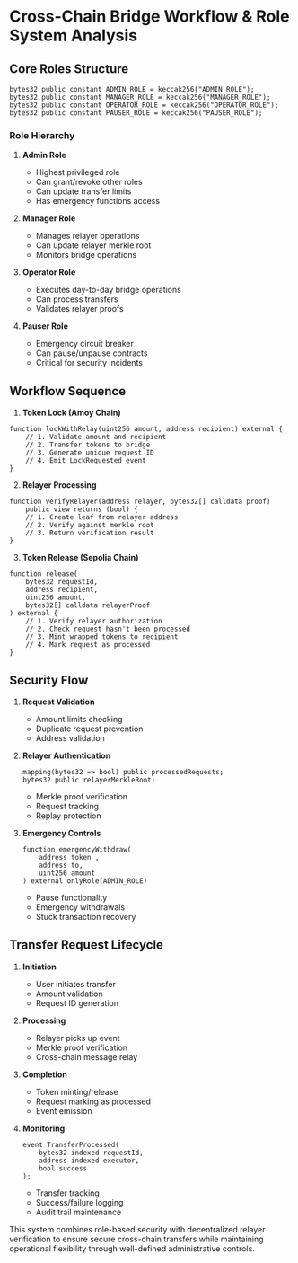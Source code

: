 # Cross-Chain Bridge Workflow & Role System Analysis

## Core Roles Structure

```solidity
bytes32 public constant ADMIN_ROLE = keccak256("ADMIN_ROLE");
bytes32 public constant MANAGER_ROLE = keccak256("MANAGER_ROLE");
bytes32 public constant OPERATOR_ROLE = keccak256("OPERATOR_ROLE");
bytes32 public constant PAUSER_ROLE = keccak256("PAUSER_ROLE");
```

### Role Hierarchy

1. **Admin Role**
   - Highest privileged role
   - Can grant/revoke other roles
   - Can update transfer limits
   - Has emergency functions access

2. **Manager Role**
   - Manages relayer operations
   - Can update relayer merkle root
   - Monitors bridge operations

3. **Operator Role**
   - Executes day-to-day bridge operations
   - Can process transfers
   - Validates relayer proofs

4. **Pauser Role**
   - Emergency circuit breaker
   - Can pause/unpause contracts
   - Critical for security incidents

## Workflow Sequence

1. **Token Lock (Amoy Chain)**
```solidity
function lockWithRelay(uint256 amount, address recipient) external {
    // 1. Validate amount and recipient
    // 2. Transfer tokens to bridge
    // 3. Generate unique request ID
    // 4. Emit LockRequested event
}
```

2. **Relayer Processing**
```solidity
function verifyRelayer(address relayer, bytes32[] calldata proof) 
    public view returns (bool) {
    // 1. Create leaf from relayer address
    // 2. Verify against merkle root
    // 3. Return verification result
}
```

3. **Token Release (Sepolia Chain)**
```solidity
function release(
    bytes32 requestId,
    address recipient,
    uint256 amount,
    bytes32[] calldata relayerProof
) external {
    // 1. Verify relayer authorization
    // 2. Check request hasn't been processed
    // 3. Mint wrapped tokens to recipient
    // 4. Mark request as processed
}
```

## Security Flow

1. **Request Validation**
   - Amount limits checking
   - Duplicate request prevention
   - Address validation

2. **Relayer Authentication**
   ```solidity
   mapping(bytes32 => bool) public processedRequests;
   bytes32 public relayerMerkleRoot;
   ```
   - Merkle proof verification
   - Request tracking
   - Replay protection

3. **Emergency Controls**
   ```solidity
   function emergencyWithdraw(
       address token_,
       address to,
       uint256 amount
   ) external onlyRole(ADMIN_ROLE)
   ```
   - Pause functionality
   - Emergency withdrawals
   - Stuck transaction recovery

## Transfer Request Lifecycle

1. **Initiation**
   - User initiates transfer
   - Amount validation
   - Request ID generation

2. **Processing**
   - Relayer picks up event
   - Merkle proof verification
   - Cross-chain message relay

3. **Completion**
   - Token minting/release
   - Request marking as processed
   - Event emission

4. **Monitoring**
   ```solidity
   event TransferProcessed(
       bytes32 indexed requestId,
       address indexed executor,
       bool success
   );
   ```
   - Transfer tracking
   - Success/failure logging
   - Audit trail maintenance

This system combines role-based security with decentralized relayer verification to ensure secure cross-chain transfers while maintaining operational flexibility through well-defined administrative controls.
